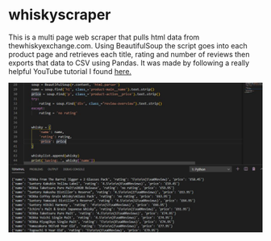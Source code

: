 # whiskyscraper

<p>This is a multi page web scraper that pulls html data from thewhiskyexchange.com. Using BeautifulSoup the script goes into each product page and retrieves each title, rating and number of reviews then exports that data to CSV using Pandas.  It was made by following a really helpful YouTube tutorial I found <a href src="https://www.youtube.com/watch?v=nCuPv3tf2Hg">here.</a></p>

![](project.JPG)

